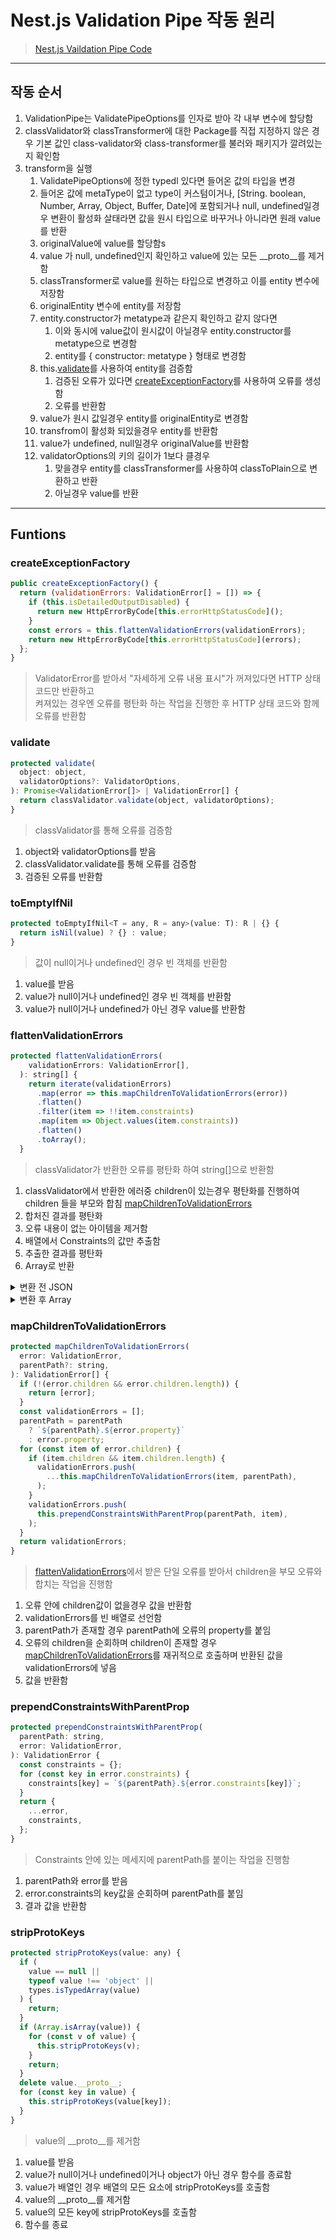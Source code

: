 # Nest.js Validation Pipe 작동 원리
> [Nest.js Vaildation Pipe Code](https://github.com/nestjs/nest/blob/master/packages/common/pipes/validation.pipe.ts)   


---
## 작동 순서
1. ValidationPipe는 ValidatePipeOptions를 인자로 받아 각 내부 변수에 할당함
2. classValidator와 classTransformer에 대한 Package를 직접 지정하지 않은 경우 기본 값인 class-validator와 class-transformer를 불러와 패키지가 깔려있는지 확인함
3. transform을 실행
   1. ValidatePipeOptions에 정한 typedl 있다면 들어온 값의 타입을 변경
   2. 들어온 값에 metaType이 없고 type이 커스텀이거나, [String. boolean, Number, Array, Object, Buffer, Date]에 포함되거나 null, undefined일경우 변환이 활성화 살태라면 값을 원시 타입으로 바꾸거나 아니라면 원래 value를 반환
   3. originalValue에 value를 할당함s
   4. value 가 null, undefined인지 확인하고 value에 있는 모든 __proto__를 제거함 
   5. classTransformer로 value를 원하는 타입으로 변경하고 이를 entity 변수에 저장함
   6. originalEntity 변수에 entity를 저장함
   7. entity.constructor가 metatype과 같은지 확인하고 같지 않다면
      1. 이와 동시에 value값이 원시값이 아닐경우 entity.constructor를 metatype으로 변경함
      2. entity를 { constructor: metatype } 형태로 변경함
   8. this.[validate](#validate)를 사용하여 entity를 검증함
      1. 검증된 오류가 있다면 [createExceptionFactory](#createexceptionfactory)를 사용하여 오류를 생성함
      2. 오류를 반환함
   9. value가 원시 값일경우 entity를 originalEntity로 변경함
   10. transfrom이 활성화 되있을경우 entity를 반환함
   11. value가 undefined, null일경우 originalValue를 반환함
   12. validatorOptions의 키의 길이가 1보다 클경우
       1.  맞을경우 entity를 classTransformer를 사용하여 classToPlain으로 변환하고 반환
       2.  아닐경우 value를 반환

---
## Funtions
### createExceptionFactory
```js
public createExceptionFactory() {
  return (validationErrors: ValidationError[] = []) => {
    if (this.isDetailedOutputDisabled) {
      return new HttpErrorByCode[this.errorHttpStatusCode]();
    }
    const errors = this.flattenValidationErrors(validationErrors);
    return new HttpErrorByCode[this.errorHttpStatusCode](errors);
  };
}
```
> ValidatorError를 받아서 "자세하게 오류 내용 표시"가 꺼져있다면 HTTP 상태 코드만 반환하고   
> 켜져있는 경우엔 오류를 평탄화 하는 작업을 진행한 후 HTTP 상태 코드와 함께 오류를 반환함 

### validate
```js
protected validate(
  object: object,
  validatorOptions?: ValidatorOptions,
): Promise<ValidationError[]> | ValidationError[] {
  return classValidator.validate(object, validatorOptions);
}
```
> classValidator를 통해 오류를 검증함
1. object와 validatorOptions를 받음
2. classValidator.validate를 통해 오류를 검증함
3. 검증된 오류를 반환함

### toEmptyIfNil
```js
protected toEmptyIfNil<T = any, R = any>(value: T): R | {} {
  return isNil(value) ? {} : value;
}
```
> 값이 null이거나 undefined인 경우 빈 객체를 반환함
1. value를 받음
2. value가 null이거나 undefined인 경우 빈 객체를 반환함
3. value가 null이거나 undefined가 아닌 경우 value를 반환함

### flattenValidationErrors
```js
protected flattenValidationErrors(
    validationErrors: ValidationError[],
  ): string[] {
    return iterate(validationErrors)
      .map(error => this.mapChildrenToValidationErrors(error))
      .flatten()
      .filter(item => !!item.constraints)
      .map(item => Object.values(item.constraints))
      .flatten()
      .toArray();
  }
```
> classValidator가 반환한 오류를 평탄화 하여 string[]으로 반환함
1. classValidator에서 반환한 에러중 children이 있는경우 평탄화를 진행하여 children 들을 부모와 합침 [mapChildrenToValidationErrors](#mapchildrentovalidationerrors)
2. 합처진 결과를 평탄화
3. 오류 내용이 없는 아이템을 제거함
4. 배열에서 Constraints의 값만 추출함
5. 추출한 결과를 평탄화
6. Array로 반환

<details>
<summary>변환 전 JSON</summary>
<pre>
[
  {
    property: 'username',
    constraints: {
      isNotEmpty: 'Username should not be empty',
    },
    children: [
      {
        property: 'firstName',
        constraints: {
          isNotEmpty: 'First name should not be empty',
        },
      },
      {
        property: 'lastName',
        constraints: {
          isNotEmpty: 'Last name should not be empty',
        },
      },
    ],
  },
  {
    property: 'email',
    constraints: {
      isEmail: 'Invalid email format',
    },
  },
  {
    property: 'password',
    constraints: {
      isNotEmpty: 'Password should not be empty',
      isLength: 'Password must be at least 8 characters long',
    },
  },
];
</pre>
</details>
<details>
<summary>변환 후 Array</summary>
<pre>
[
  'Username should not be empty',
  'First name should not be empty',
  'Last name should not be empty',
  'Invalid email format',
  'Password should not be empty',
  'Password must be at least 8 characters long',
]
</pre>
</details>

### mapChildrenToValidationErrors
```js
protected mapChildrenToValidationErrors(
  error: ValidationError,
  parentPath?: string,
): ValidationError[] {
  if (!(error.children && error.children.length)) {
    return [error];
  }
  const validationErrors = [];
  parentPath = parentPath
    ? `${parentPath}.${error.property}`
    : error.property;
  for (const item of error.children) {
    if (item.children && item.children.length) {
      validationErrors.push(
        ...this.mapChildrenToValidationErrors(item, parentPath),
      );
    }
    validationErrors.push(
      this.prependConstraintsWithParentProp(parentPath, item),
    );
  }
  return validationErrors;
}
```
> [flattenValidationErrors](#flattenvalidationerrors)에서 받은 단일 오류를 받아서 children을 부모 오류와 합치는 작업을 진행함
1. 오류 안에 children값이 없을경우 값을 반환함
2. validationErrors를 빈 배열로 선언함
3. parentPath가 존재할 경우 parentPath에 오류의 property를 붙임
4. 오류의 children을 순회하며 children이 존재할 경우 [mapChildrenToValidationErrors](#mapchildrentovalidationerrors)를 재귀적으로 호출하며 반환된 값을 validationErrors에 넣음
5. 값을 반환함
<!-- ```json
{
  "property": "username",
  "constraints": {
    "isNotEmpty": "Username should not be empty"
  },
  "children" [
    {
      "property": "firstName",
      "constraints" {
        "isNotEmpty": "First name should not be empty"
      }
    }
  ]
}
``` -->
### prependConstraintsWithParentProp
```js
protected prependConstraintsWithParentProp(
  parentPath: string,
  error: ValidationError,
): ValidationError {
  const constraints = {};
  for (const key in error.constraints) {
    constraints[key] = `${parentPath}.${error.constraints[key]}`;
  }
  return {
    ...error,
    constraints,
  };
}
```
> Constraints 안에 있는 메세지에 parentPath를 붙이는 작업을 진행함
1. parentPath와 error를 받음
2. error.constraints의 key값을 순회하며 parentPath를 붙임
3. 결과 값을 반환함

### stripProtoKeys
```js
protected stripProtoKeys(value: any) {
  if (
    value == null ||
    typeof value !== 'object' ||
    types.isTypedArray(value)
  ) {
    return;
  }
  if (Array.isArray(value)) {
    for (const v of value) {
      this.stripProtoKeys(v);
    }
    return;
  }
  delete value.__proto__;
  for (const key in value) {
    this.stripProtoKeys(value[key]);
  }
}
```
> value의 __proto__를 제거함
1. value를 받음
2. value가 null이거나 undefined이거나 object가 아닌 경우 함수를 종료함
3. value가 배열인 경우 배열의 모든 요소에 stripProtoKeys를 호출함
4. value의 __proto__를 제거함
5. value의 모든 key에 stripProtoKeys를 호출함
6. 함수를 종료
